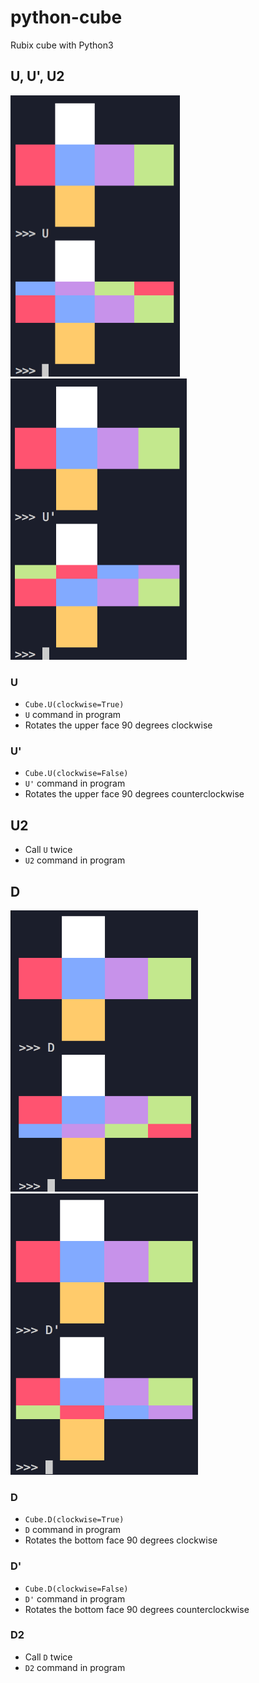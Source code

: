# python-cube
Rubix cube with Python3

## U, U', U2
<img alt="U" src="./assets/U.png" height="450"><img alt="U'" src="./assets/U'.png" height="450">

### U
- `Cube.U(clockwise=True)`
- `U` command in program
- Rotates the upper face 90 degrees clockwise

### U'
- `Cube.U(clockwise=False)`
- `U'` command in program
- Rotates the upper face 90 degrees counterclockwise

## U2
- Call `U` twice
- `U2` command in program

## D
<img alt="D" src="./assets/D.png" width="300" height="450"><img alt="D'" src="./assets/D'.png" width="300" height="450">

### D
- `Cube.D(clockwise=True)`
- `D` command in program
- Rotates the bottom face 90 degrees clockwise

### D'
- `Cube.D(clockwise=False)`
- `D'` command in program
- Rotates the bottom face 90 degrees counterclockwise

### D2
- Call `D` twice
- `D2` command in program
